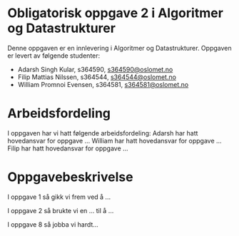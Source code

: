 # Obligatorisk oppgave 2 i Algoritmer og Datastrukturer

Denne oppgaven er en innlevering i Algoritmer og Datastrukturer. 
Oppgaven er levert av følgende studenter:
* Adarsh Singh Kular, s364590, s364590@oslomet.no
* Filip Mattias Nilssen, s364544, s364544@oslomet.no
* William Promnoi Evensen, s364581, s364581@oslomet.no

# Arbeidsfordeling

I oppgaven har vi hatt følgende arbeidsfordeling:
Adarsh har hatt hovedansvar for oppgave ...
William har hatt hovedansvar for oppgave ...
Filip har hatt hovedansvar for oppgave ...

# Oppgavebeskrivelse

I oppgave 1 så gikk vi frem ved å ...

I oppgave 2 så brukte vi en ... til å ...

I oppgave 8 så jobba vi hardt...
